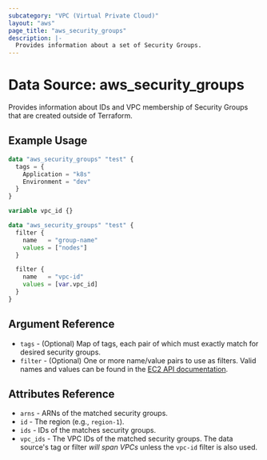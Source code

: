 ```yaml
---
subcategory: "VPC (Virtual Private Cloud)"
layout: "aws"
page_title: "aws_security_groups"
description: |-
  Provides information about a set of Security Groups.
---
```


# Data Source: aws_security_groups

Provides information about IDs and VPC membership of Security Groups that are created outside of Terraform.

## Example Usage

```terraform
data "aws_security_groups" "test" {
  tags = {
    Application = "k8s"
    Environment = "dev"
  }
}
```

```terraform
variable vpc_id {}

data "aws_security_groups" "test" {
  filter {
    name   = "group-name"
    values = ["nodes"]
  }

  filter {
    name   = "vpc-id"
    values = [var.vpc_id]
  }
}
```

## Argument Reference

* `tags` - (Optional) Map of tags, each pair of which must exactly match for desired security groups.
* `filter` - (Optional) One or more name/value pairs to use as filters.
	Valid names and values can be found in the [EC2 API documentation][describe-security-groups].

## Attributes Reference

* `arns` - ARNs of the matched security groups.
* `id` - The region (e.g., `region-1`).
* `ids` - IDs of the matches security groups.
* `vpc_ids` - The VPC IDs of the matched security groups. The data source's tag or filter *will span VPCs* unless the `vpc-id` filter is also used.

[tf-security-group]: security_group.html
[describe-security-groups]: https://docs.cloud.croc.ru/en/api/ec2/security_groups/DescribeSecurityGroups.html
